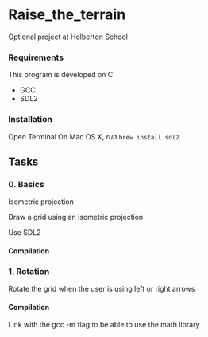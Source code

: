 # Raise_the_terrain
Optional project at Holberton School
### Requirements
This program is developed on C
- GCC
- SDL2
### Installation
Open Terminal
On Mac OS X, *run* `brew install sdl2`

## Tasks
### 0. Basics
Isometric projection

Draw a grid using an isometric projection

Use SDL2

#### Compilation

### 1. Rotation
Rotate the grid when the user is using left or right arrows

#### Compilation
Link with the gcc -m flag to be able to use the math library

